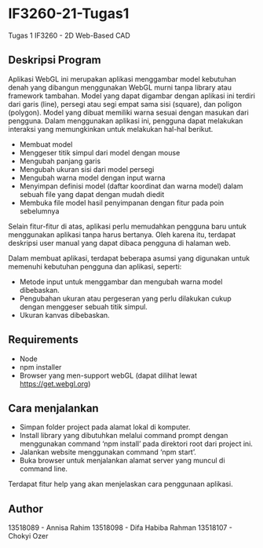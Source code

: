 # IF3260-21-Tugas1
Tugas 1 IF3260 - 2D Web-Based CAD

## Deskripsi Program
Aplikasi WebGL ini merupakan aplikasi menggambar model kebutuhan denah yang dibangun menggunakan WebGL murni tanpa library atau framework tambahan. Model yang dapat digambar dengan aplikasi ini terdiri dari garis (line), persegi atau segi empat sama sisi (square), dan poligon (polygon). Model yang dibuat memiliki warna sesuai dengan masukan dari pengguna. Dalam menggunakan aplikasi ini, pengguna dapat melakukan interaksi yang memungkinkan untuk melakukan hal-hal berikut.

- Membuat model
- Menggeser titik simpul dari model dengan mouse
- Mengubah panjang garis
- Mengubah ukuran sisi dari model persegi
- Mengubah warna model dengan input warna
- Menyimpan definisi model (daftar koordinat dan warna model) dalam sebuah file yang dapat dengan mudah diedit
- Membuka file model hasil penyimpanan dengan fitur pada poin sebelumnya

Selain fitur-fitur di atas, aplikasi perlu memudahkan pengguna baru untuk menggunakan aplikasi tanpa harus bertanya. Oleh karena itu, terdapat deskripsi user manual yang dapat dibaca pengguna di halaman web.

Dalam membuat aplikasi, terdapat beberapa asumsi yang digunakan untuk memenuhi kebutuhan pengguna dan aplikasi, seperti:
- Metode input untuk menggambar dan mengubah warna model dibebaskan.
- Pengubahan ukuran atau pergeseran yang perlu dilakukan cukup dengan menggeser sebuah titik simpul.
- Ukuran kanvas dibebaskan.


## Requirements
- Node
- npm installer
- Browser yang men-support webGL (dapat dilihat lewat https://get.webgl.org)

## Cara menjalankan
- Simpan folder project pada alamat lokal di komputer.
- Install library yang dibutuhkan melalui command prompt dengan menggunakan command ‘npm install’ pada direktori root dari project ini.
- Jalankan website menggunakan command ‘npm start’.
- Buka browser untuk menjalankan alamat server yang muncul di command line.

Terdapat fitur help yang akan menjelaskan cara penggunaan aplikasi.

## Author
13518089 - Annisa Rahim
13518098 - Difa Habiba Rahman
13518107 - Chokyi Ozer

